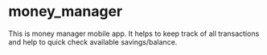 # money_manager

This is money manager mobile app.
It helps to keep track of all transactions and help to quick check available savings/balance.
